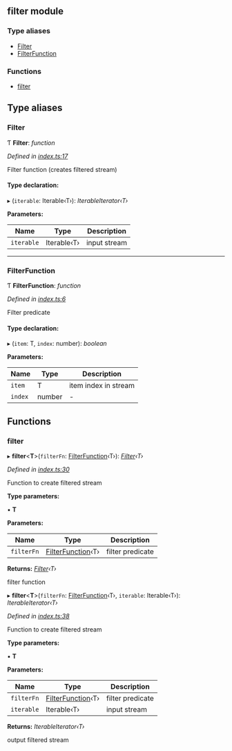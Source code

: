 ## filter module

### Type aliases

* [Filter](README.md#filter)
* [FilterFunction](README.md#filterfunction)

### Functions

* [filter](README.md#filter)

## Type aliases

###  Filter

Ƭ **Filter**: *function*

*Defined in [index.ts:17](https://github.com/andres-kovalev/pragmatic-streams/blob/master/src/streams/filter/index.ts#L17)*

Filter function (creates filtered stream)

#### Type declaration:

▸ (`iterable`: Iterable‹T›): *IterableIterator‹T›*

**Parameters:**

Name | Type | Description |
------ | ------ | ------ |
`iterable` | Iterable‹T› | input stream |

___

###  FilterFunction

Ƭ **FilterFunction**: *function*

*Defined in [index.ts:6](https://github.com/andres-kovalev/pragmatic-streams/blob/master/src/streams/filter/index.ts#L6)*

Filter predicate

#### Type declaration:

▸ (`item`: T, `index`: number): *boolean*

**Parameters:**

Name | Type | Description |
------ | ------ | ------ |
`item` | T | item index in stream |
`index` | number | - |

## Functions

###  filter

▸ **filter**<**T**>(`filterFn`: [FilterFunction](README.md#filterfunction)‹T›): *[Filter](README.md#filter)‹T›*

*Defined in [index.ts:30](https://github.com/andres-kovalev/pragmatic-streams/blob/master/src/streams/filter/index.ts#L30)*

Function to create filtered stream

**Type parameters:**

▪ **T**

**Parameters:**

Name | Type | Description |
------ | ------ | ------ |
`filterFn` | [FilterFunction](README.md#filterfunction)‹T› | filter predicate |

**Returns:** *[Filter](README.md#filter)‹T›*

filter function

▸ **filter**<**T**>(`filterFn`: [FilterFunction](README.md#filterfunction)‹T›, `iterable`: Iterable‹T›): *IterableIterator‹T›*

*Defined in [index.ts:38](https://github.com/andres-kovalev/pragmatic-streams/blob/master/src/streams/filter/index.ts#L38)*

Function to create filtered stream

**Type parameters:**

▪ **T**

**Parameters:**

Name | Type | Description |
------ | ------ | ------ |
`filterFn` | [FilterFunction](README.md#filterfunction)‹T› | filter predicate |
`iterable` | Iterable‹T› | input stream |

**Returns:** *IterableIterator‹T›*

output filtered stream
